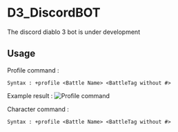 # D3_DiscordBOT
The discord diablo 3 bot is under development

## Usage

Profile command :
```
Syntax : +profile <Battle Name> <BattleTag without #>
```

Example result : 
![Profile command](https://image.noelshack.com/fichiers/2020/17/6/1587810296-profile-command.png)

Character command : 

```
Syntax : +profile <Battle Name> <BattleTag without #>
```
